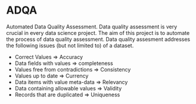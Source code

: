 # ADQA
Automated Data Quality Assessment.
Data quality assessment is very crucial in every data science project. The aim of this project is to automate the process of data quality assessment. 
Data quality assesment addresses the following issues (but not limited to) of a dataset.

- Correct Values => Accuracy
- Data fields with values => completeness 
- Values free from contradictions  => Consistency 
- Values up to date => Currency 
- Data items with value meta-data => Relevancy 
- Data containing allowable values => Validity
- Records that are duplicated => Uniqueness 
